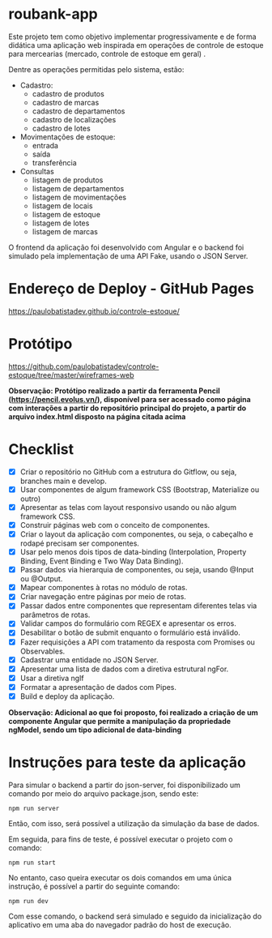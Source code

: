 # roubank-app

Este projeto tem como objetivo implementar progressivamente e de forma didática uma aplicação web inspirada em operações de controle de estoque para mercearias (mercado, controle de estoque em geral) .

Dentre as operações permitidas pelo sistema, estão:
- Cadastro:
  - cadastro de produtos
  - cadastro de marcas
  - cadastro de departamentos
  - cadastro de localizações
  - cadastro de lotes
- Movimentações de estoque:
  - entrada
  - saída
  - transferência
- Consultas
  - listagem de produtos
  - listagem de departamentos
  - listagem de movimentações
  - listagem de locais
  - listagem de estoque
  - listagem de lotes
  - listagem de marcas

O frontend da aplicação foi desenvolvido com Angular e o backend foi simulado pela implementação de uma API Fake, usando o JSON Server.

# Endereço de Deploy - GitHub Pages

https://paulobatistadev.github.io/controle-estoque/

# Protótipo

https://github.com/paulobatistadev/controle-estoque/tree/master/wireframes-web

**Observação: Protótipo realizado a partir da ferramenta Pencil (https://pencil.evolus.vn/), disponível para ser acessado como página com interações a partir do repositório principal do projeto, a partir do arquivo index.html disposto na página citada acima**

# Checklist

- [x] Criar o repositório no GitHub com a estrutura do Gitflow, ou seja, branches main e develop.
- [x] Usar componentes de algum framework CSS (Bootstrap, Materialize ou outro)
- [x] Apresentar as telas com layout responsivo usando ou não algum framework CSS.
- [x] Construir páginas web com o conceito de componentes.
- [x] Criar o layout da aplicação com componentes, ou seja, o cabeçalho e rodapé precisam ser componentes.
- [x] Usar pelo menos dois tipos de data-binding (Interpolation, Property Binding, Event Binding e Two Way Data Binding).
- [x] Passar dados via hierarquia de componentes, ou seja, usando @Input ou @Output.
- [x] Mapear componentes à rotas no módulo de rotas.
- [x] Criar navegação entre páginas por meio de rotas.
- [x] Passar dados entre componentes que representam diferentes telas via parâmetros de rotas.
- [x] Validar campos do formulário com REGEX e apresentar os erros.
- [x] Desabilitar o botão de submit enquanto o formulário está inválido.
- [x] Fazer requisições a API com tratamento da resposta com Promises ou Observables.
- [x] Cadastrar uma entidade no JSON Server.
- [x] Apresentar uma lista de dados com a diretiva estrutural ngFor.
- [x] Usar a diretiva ngIf
- [x] Formatar a apresentação de dados com Pipes.
- [x] Build e deploy da aplicação.

**Observação: Adicional ao que foi proposto, foi realizado a criação de um componente Angular que permite a manipulação da propriedade ngModel, sendo um tipo adicional de data-binding**


# Instruções para teste da aplicação
Para simular o backend a partir do json-server, foi disponibilizado um comando por meio do arquivo package.json, sendo este:
```
npm run server
```

Então, com isso, será possível a utilização da simulação da base de dados.

Em seguida, para fins de teste, é possível executar o projeto com o comando:

```
npm run start
```

No entanto, caso queira executar os dois comandos em uma única instrução, é possível a partir do seguinte comando:

```
npm run dev
```
Com esse comando, o backend será simulado e seguido da inicialização do aplicativo em uma aba do navegador padrão do host de execução.
